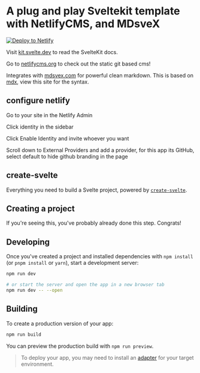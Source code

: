 # A plug and play Sveltekit template with NetlifyCMS, and MDsveX

<a href="https://app.netlify.com/start/deploy?repository=https://github.com/buhrmi/sveltekit-netlify-cms&amp;stack=cms"><img src="https://www.netlify.com/img/deploy/button.svg" alt="Deploy to Netlify"></a>

Visit [kit.svelte.dev](https://kit.svelte.dev) to read the SvelteKit docs.

Go to [netlifycms.org](https://www.netlifycms.org) to check out the static git based cms!

Integrates with [mdsvex.com](https://mdsvex.com) for powerful clean markdown. This is based on [mdx](https://mdxjs.com/docs/what-is-mdx/#mdx-syntax), view this site for the syntax.

## configure netlify

Go to your site in the Netlify Admin

Click identity in the sidebar

Click Enable Identity and invite whoever you want

Scroll down to External Providers and add a provider, for this app its GitHub, select default to hide github branding in the page

## create-svelte

Everything you need to build a Svelte project, powered by [`create-svelte`](https://github.com/sveltejs/kit/tree/master/packages/create-svelte).

## Creating a project

If you're seeing this, you've probably already done this step. Congrats!

## Developing

Once you've created a project and installed dependencies with `npm install` (or `pnpm install` or `yarn`), start a development server:

```bash
npm run dev

# or start the server and open the app in a new browser tab
npm run dev -- --open
```

## Building

To create a production version of your app:

```bash
npm run build
```

You can preview the production build with `npm run preview`.

> To deploy your app, you may need to install an [adapter](https://kit.svelte.dev/docs/adapters) for your target environment.
